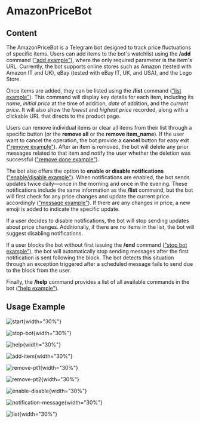 # AmazonPriceBot

## Content
The AmazonPriceBot is a Telegram bot designed to track price fluctuations of specific items. Users can add items to the bot's watchlist using the **/add** command (["add example"](#add-image)), where the only required parameter is the item's URL. Currently, the bot supports online stores such as Amazon (tested with Amazon IT and UK), eBay (tested with eBay IT, UK, and USA), and the Lego Store.

Once items are added, they can be listed using the **/list** command (["list example"](#list-image)). This command will display key details for each item, including its *name*, *initial price* at the time of addition, *date* of addition, and the *current price*. It will also show the *lowest* and *highest price* recorded, along with a clickable URL that directs to the product page.

Users can remove individual items or clear all items from their list through a specific button (or the **remove all** or the **remove item_name**). If the user want to cancel the operation, the bot provide a **cancel** button for easy exit (["remove example"](#remove-pt1-image)). After an item is removed, the bot will delete any prior messages related to that item and notify the user whether the deletion was successful (["remove done example"](#remove-pt2-image)).

The bot also offers the option to **enable or disable notifications** (["enable/disable example"](#enable-image)). When notifications are enabled, the bot sends updates twice daily—once in the morning and once in the evening. These notifications include the same information as the **/list** command, but the bot will first check for any price changes and update the current price accordingly (["message example"](#msg-image)). If there are any changes in price, a new emoji is added to indicate the specific update.

If a user decides to disable notifications, the bot will stop sending updates about price changes. Additionally, if there are no items in the list, the bot will suggest disabling notifications.

If a user blocks the bot without first issuing the **/end** command (["stop bot example"](#stop-image)), the bot will automatically stop sending messages after the first notification is sent following the block. The bot detects this situation through an exception triggered after a scheduled message fails to send due to the block from the user.

Finally, the **/help** command provides a list of all available commands in the bot (["help example"](#help-image)).

## Usage Example

<a id="start-image"></a>
![start](images/start.jpg "start"){width="30%"} 

<a id="stop-image"></a>
![stop-bot](images/end_bot.jpg "Stop Bot"){width="30%"} 

<a id="help-image"></a>
![help](images/help.jpg "help"){width="30%"}

<a id="add-image"></a>
![add-item](images/add_item.jpg "add-item"){width="30%"} 

<a id="remove-pt1-image"></a>
![remove-pt1](images/remove_pt1.jpg "remove-pt1"){width="30%"} 

<a id="remove-pt2-image"></a>
![remove-pt2](images/remove_pt2.jpg "remove-pt2"){width="30%"}

<a id="enable-image"></a> 
![enable-disable](images/enable_disable.jpg "enable-disable"){width="30%"} 

<a id="msg-image"></a>
![notification-message](images/notification_message.jpg "notification-message"){width="30%"} 

<a id="list-image"></a>
![list](images/list.jpg "list"){width="30%"}

<!-- <div style="display: flex; justify-content: space-between;">
  <img src="images/start.jpg" width="30%" />
  <img src="images/end_bot.jpg" width="30%" />
  <img src="images/help.jpg" width="30%" />
</div>

<div style="display: flex; justify-content: space-between;">
  <img src="images/add_item.jpg" width="30%" />
  <img src="images/remove_pt1.jpg" width="30%" />
  <img src="images/remove_pt2.jpg" width="30%" />
</div>


<div style="display: flex; justify-content: space-between;">
  <img src="images/enable_disable.jpg" width="30%" />
  <img src="images/notification_message.jpg" width="30%" />
  <img src="images/list.jpg" width="30%" />
</div> -->
